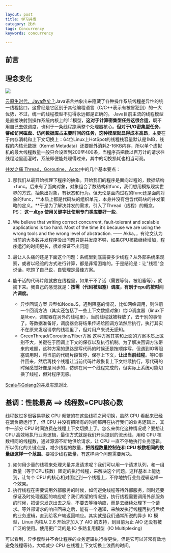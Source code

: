 ```yaml
---

layout: post
title: 学习并发
category: 技术
tags: Concurrency
keywords: concurrency

---
```


## 前言



## 理念变化

![](/public/upload/concurrency/virtual_thread.png)

[云原生时代，Java危矣？](https://mp.weixin.qq.com/s/fVz2A-AmgfhF0sTkz8ADNw)Java语言抽象出来隐藏了各种操作系统线程差异性的统一线程接口，这曾经是它区别于其他编程语言（C/C++表示有被冒犯到）的一大优势，不过，统一的线程模型不见得永远都是正确的。 Java目前主流的线程模型是直接映射到操作系统内核上的1:1模型，**这对于计算密集型任务这很合适**，既不用自己去做调度，也利于一条线程跑满整个处理器核心。**但对于I/O密集型任务，譬如访问磁盘、访问数据库占主要时间的任务，这种模型就显得成本高昂**，主要在于内存消耗和上下文切换上：64位Linux上HotSpot的线程栈容量默认是1MB，线程的内核元数据（Kernel Metadata）还要额外消耗2-16KB内存，所以单个虚拟机的最大线程数量一般只会设置到200至400条，当程序员把数以百万计的请求往线程池里面灌时，系统即便能处理得过来，其中的切换损耗也相当可观。

[并发之痛 Thread，Goroutine，Actor](http://lenix.applinzi.com/archives/2945)中的几个基本要点：

1. 那我们从最开始梳理下程序的抽象。开始我们的程序是面向过程的，数据结构+func。后来有了面向对象，对象组合了数结构和func，我们想用模拟现实世界的方式，抽象出对象，有状态和行为。但无论是面向过程的func还是面向对象的func，**本质上都是代码块的组织单元，本身并没有包含代码块的并发策略的定义。**于是为了解决并发的需求，引入了Thread（线程）的概念。PS： **这一点go 使用关键字比使用专门类库要好一些**。

2. We believe that writing correct concurrent, fault-tolerant and scalable applications is too hard. Most of the time it’s because we are using the wrong tools and the wrong level of abstraction. —— Akka。，有论文认为当前的大多数并发程序没出问题只是并发度不够，如果CPU核数继续增加，程序运行的时间更长，很难保证不出问题

3. 最让人头痛的还是下面这个问题：系统里到底需要多少线程？从外部系统来观察，或者以经验的方式进行计算，都是非常困难的。于是结论是：让"线程"会说话，吃饱了自己说，自管理是最佳方案。

4. 能干活的代码片段就放在线程里，如果干不了活（需要等待，被阻塞等），就摘下来。我自己的感觉就是：**按需（代码被阻塞）调度，有别于cpu的按时间片调度。**

	* 异步回调方案 典型如NodeJS，遇到阻塞的情况，比如网络调用，则注册一个回调方法（其实还包括了一些上下文数据对象）给IO调度器（linux下是libev，调度器在另外的线程里），当前线程就被释放了，去干别的事情了。等数据准备好，调度器会将结果传递给回调方法然后执行，执行其实不在原来发起请求的线程里了，但对用户来说无感知。
	* GreenThread/Coroutine/Fiber方案 这种方案其实和上面的方案本质上区别不大，关键在于回调上下文的保存以及执行机制。为了解决回调方法带来的难题，这种方案的思路是写代码的时候还是按顺序写，但遇到IO等阻塞调用时，将当前的代码片段暂停，保存上下文，**让出当前线程**。等IO事件回来，然后再找个线程让当前代码片段恢复上下文继续执行，写代码的时候感觉好像是同步的，仿佛在同一个线程完成的，但实际上系统可能切换了线程，但对程序无感。

[Scala与Golang的并发实现对比](https://zhuanlan.zhihu.com/p/20009659)

## 基调：性能最高 ==> 线程数=CPU核心数

线程数过多很容易导致 CPU 频繁的在这些线程之间切换，虽然 CPU 看起来已经在满负荷运行了，但 CPU 并没有把所有的时间都用在执行我们的业务逻辑上，其中一部分 CPU 时间浪费在线程上下文切换上了。怎么来优化这种情况呢？要想让 CPU 高效地执行业务逻辑，最佳方式就是我们开头提到的流水线，用和 CPU 核数相同的线程数，通过源源不断地供给请求，让 CPU 一直不停地执行业务逻辑。所以优化的关键点是，减少线程的数量，**把线程数量控制在和 CPU 核数相同的数量级这样一个范围**。要减少线程数量，有这样两个问题需要解决。
1. 如何用少量的线程来处理大量并发请求呢？我们可以用一个请求队列，和一组数量（等于CPU核数）固定的执行线程，来解决这个问题。这样基本上能达到，让每个 CPU 的核心相对固定到一个线程上，不停地执行业务逻辑这样一个效果。
2. 执行线程在需要调用外部服务的时候，如何避免线程等待外部服务，同时还要保证及时处理返回的响应呢？我们希望的情况是，执行线程需要调用外部服务的时候，把请求发送出去之后，不要去等待响应，而是去继续处理下一个请求。等外部请求的响应回来之后，能有一个通知，来触发执行线程再执行后续的业务逻辑，直到给客户端返回响应。其实就是我们通常所说的异步 IO 模型，Linux 内核从 2.6 开始才加入了 AIO 的支持，到目前为止 AIO 还没有被广泛的使用。使用更广泛的是 IO 多路复用模型（IO Multiplexing）

可以看到，异步模型并不会让程序的业务逻辑执行得更快，但是它可以非常有效地避免线程等待，大幅减少 CPU 在线程上下文切换上浪费的时间。









